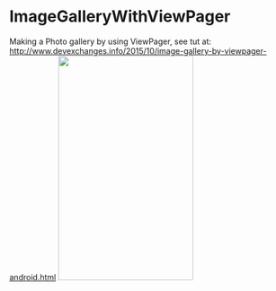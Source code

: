 # ImageGalleryWithViewPager
Making a Photo gallery by using ViewPager, see tut at:
http://www.devexchanges.info/2015/10/image-gallery-by-viewpager-android.html
<img border="0" src="http://i.imgur.com/VaCvAm5.png" height="400" width="240">
